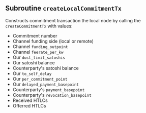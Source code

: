 ## Subroutine `createLocalCommitmentTx`

Constructs commitment transaction the local node by calling the `createCommitmentTx` with values:

-   Commitment number
-   Channel funding side (local or remote)
-   Channel `funding_outpoint`
-   Channel `feerate_per_kw`
-   Our `dust_limit_satoshis`
-   Our satoshi balance
-   Counterparty's satoshi balance
-   Our `to_self_delay`
-   Our `per_commitment_point`
-   Our `delayed_payment_basepoint`
-   Counterparty's `payment_basepoint`
-   Counterparty's `revocation_basepoint`
-   Received HTLCs
-   Offerred HTLCs
